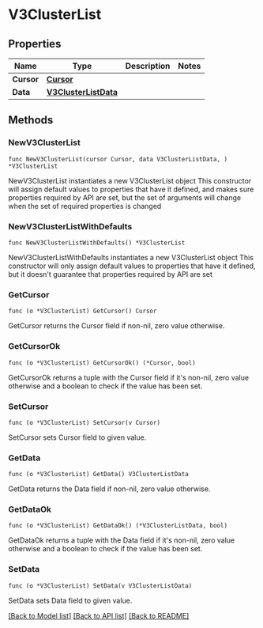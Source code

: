 # V3ClusterList

## Properties

Name | Type | Description | Notes
------------ | ------------- | ------------- | -------------
**Cursor** | [**Cursor**](Cursor.md) |  | 
**Data** | [**V3ClusterListData**](V3ClusterListData.md) |  | 

## Methods

### NewV3ClusterList

`func NewV3ClusterList(cursor Cursor, data V3ClusterListData, ) *V3ClusterList`

NewV3ClusterList instantiates a new V3ClusterList object
This constructor will assign default values to properties that have it defined,
and makes sure properties required by API are set, but the set of arguments
will change when the set of required properties is changed

### NewV3ClusterListWithDefaults

`func NewV3ClusterListWithDefaults() *V3ClusterList`

NewV3ClusterListWithDefaults instantiates a new V3ClusterList object
This constructor will only assign default values to properties that have it defined,
but it doesn't guarantee that properties required by API are set

### GetCursor

`func (o *V3ClusterList) GetCursor() Cursor`

GetCursor returns the Cursor field if non-nil, zero value otherwise.

### GetCursorOk

`func (o *V3ClusterList) GetCursorOk() (*Cursor, bool)`

GetCursorOk returns a tuple with the Cursor field if it's non-nil, zero value otherwise
and a boolean to check if the value has been set.

### SetCursor

`func (o *V3ClusterList) SetCursor(v Cursor)`

SetCursor sets Cursor field to given value.


### GetData

`func (o *V3ClusterList) GetData() V3ClusterListData`

GetData returns the Data field if non-nil, zero value otherwise.

### GetDataOk

`func (o *V3ClusterList) GetDataOk() (*V3ClusterListData, bool)`

GetDataOk returns a tuple with the Data field if it's non-nil, zero value otherwise
and a boolean to check if the value has been set.

### SetData

`func (o *V3ClusterList) SetData(v V3ClusterListData)`

SetData sets Data field to given value.



[[Back to Model list]](../README.md#documentation-for-models) [[Back to API list]](../README.md#documentation-for-api-endpoints) [[Back to README]](../README.md)


